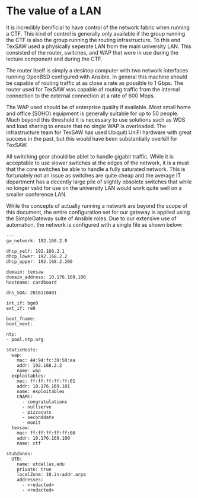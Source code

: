 # The value of a LAN

It is incredibly benificial to have control of the network fabric when running a CTF.  This kind of control is generally only available if the group running the CTF is also the group running the routing infrastructure.  To this end TexSAW used a physically seperate LAN from the main university LAN.  This consisted of the router, switches, and WAP that were in use during the lecture component and during the CTF.

The router itself is simply a desktop computer with two network interfaces running OpenBSD configured with Ansible.  In general this machine should be capable of routing traffic at as close a rate as possible to 1 Gbps.  The router used for TexSAW was capable of routing traffic from the internal connection to the external connection at a rate of 600 Mbps.

The WAP used should be of enterprise quality if available.  Most small home and office (SOHO) equipment is generally suitable for up to 50 people.  Much beyond this threshold it is necessary to use solutions such as WDS and load sharing to ensure that no single WAP is overloaded.  The infrastructure team for TexSAW has used Ubiquiti UniFi hardware with great success in the past, but this would have been substantially overkill for TexSAW.

All switching gear should be ablet to handle gigabit traffic.  While it is acceptable to use slower switches at the edges of the network, it is a must that the core switches be able to handle a fully saturated network.  This is fortunately not an issue as switches are quite cheap and the average IT department has a decently large pile of slightly obsolete switches that while no longer valid for use on the university LAN would work quite well on a smaller conference LAN.

While the concepts of actually running a network are beyond the scope of this document, the entire configuration set for our gateway is applied using the SimpleGateway suite of Ansible roles.  Due to our extensive use of automation, the network is configured with a single file as shown below:

```
---
gw_network: 192.168.2.0

dhcp_self: 192.168.2.1
dhcp_lower: 192.168.2.2
dhcp_upper: 192.168.2.200

domain: texsaw
domain_address: 10.176.169.100
hostname: cardboard

dns_SOA: 2016110401

int_if: bge0
ext_if: re0

boot_fname:
boot_next:

ntp:
- pool.ntp.org

staticHosts:
  wap:
    mac: 44:94:fc:39:50:ea
    addr: 192.168.2.2
    name: wap
  exploitables:
    mac: ff:ff:ff:ff:ff:01
    addr: 10.176.169.101
    name: exploitables
    CNAME:
      - congratulations
      - nullserve
      - pizzacuts
      - seconddate
      - monit
  texsaw:
    mac: ff:ff:ff:ff:ff:00
    addr: 10.176.169.100
    name: ctf

stubZones:
  UTD:
    name: utdallas.edu
    private: true
    localZone: 10.in-addr.arpa
    addresses:
      - <redacted>
      - <redacted>
                              
```
